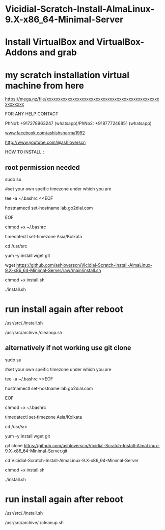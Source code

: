 # Vicidial-Scratch-Install-AlmaLinux-9.X-x86_64-Minimal-Server

# Install VirtualBox and VirtualBox-Addons and grab 
# my scratch installation virtual machine from here
https://mega.nz/file/xxxxxxxxxxxxxxxxxxxxxxxxxxxxxxxxxxxxxxxxxxxxxxxxxxxxxxxx

FOR ANY HELP CONTACT 

PhNo1: +917278963247 (whatsapp)/PhNo2: +918777246851 (whatsapp)

www.facebook.com/ashishsharma1992

http://www.youtube.com/@ashloverscn

HOW TO INSTALL :
## root permission needed
sudo su

#set your own speific timezone under which you are

tee -a  ~/.bashrc <<EOF

hostnamectl set-hostname lab.go2dial.com

EOF

chmod +x ~/.bashrc

timedatectl set-timezone Asia/Kolkata

cd /usr/src

yum -y install wget git

wget https://github.com/ashloverscn/Vicidial-Scratch-Install-AlmaLinux-9.X-x86_64-Minimal-Server/raw/main/install.sh

chmod +x install.sh

./install.sh

# run install again after reboot
/usr/src/./install.sh

/usr/src/archive./cleanup.sh

## alternatively if not working use git clone
sudo su

#set your own speific timezone under which you are

tee -a  ~/.bashrc <<EOF

hostnamectl set-hostname lab.go2dial.com

EOF

chmod +x ~/.bashrc

timedatectl set-timezone Asia/Kolkata

cd /usr/src

yum -y install wget git

git clone https://github.com/ashloverscn/Vicidial-Scratch-Install-AlmaLinux-9.X-x86_64-Minimal-Server.git

cd Vicidial-Scratch-Install-AlmaLinux-9.X-x86_64-Minimal-Server

chmod +x install.sh

./install.sh

# run install again after reboot
/usr/src/./install.sh

/usr/src/archive/./cleanup.sh






